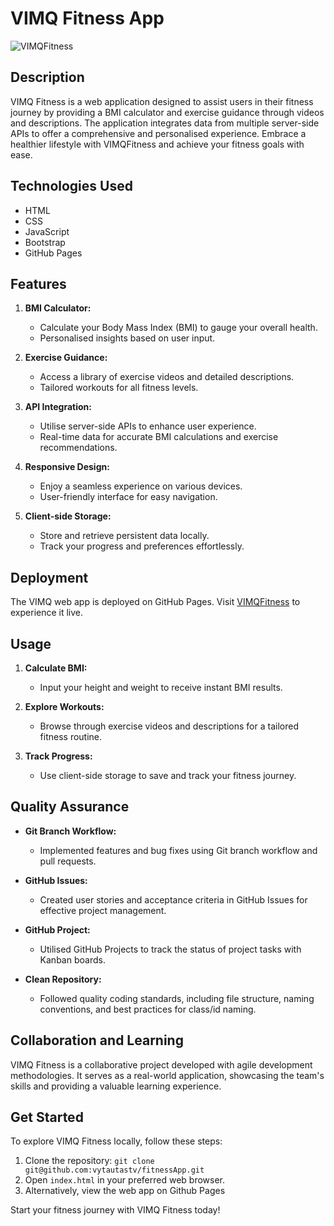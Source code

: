 # VIMQ Fitness App

![VIMQFitness](./assets/images/screencapture-127-0-0-1-5500-index-html-2023-12-07-21_21_19.png)

## Description

VIMQ Fitness is a web application designed to assist users in their fitness journey by providing a BMI calculator and exercise guidance through videos and descriptions. The application integrates data from multiple server-side APIs to offer a comprehensive and personalised experience. Embrace a healthier lifestyle with VIMQFitness and achieve your fitness goals with ease.

## Technologies Used

- HTML
- CSS
- JavaScript
- Bootstrap
- GitHub Pages

## Features

1. **BMI Calculator:**

   - Calculate your Body Mass Index (BMI) to gauge your overall health.
   - Personalised insights based on user input.

2. **Exercise Guidance:**

   - Access a library of exercise videos and detailed descriptions.
   - Tailored workouts for all fitness levels.

3. **API Integration:**

   - Utilise server-side APIs to enhance user experience.
   - Real-time data for accurate BMI calculations and exercise recommendations.

4. **Responsive Design:**

   - Enjoy a seamless experience on various devices.
   - User-friendly interface for easy navigation.

5. **Client-side Storage:**
   - Store and retrieve persistent data locally.
   - Track your progress and preferences effortlessly.

## Deployment

The VIMQ web app is deployed on GitHub Pages. Visit [VIMQFitness](https://vytautastv.github.io/fitnessApp/) to experience it live.

## Usage

1. **Calculate BMI:**

   - Input your height and weight to receive instant BMI results.

2. **Explore Workouts:**

   - Browse through exercise videos and descriptions for a tailored fitness routine.

3. **Track Progress:**
   - Use client-side storage to save and track your fitness journey.

## Quality Assurance

- **Git Branch Workflow:**

  - Implemented features and bug fixes using Git branch workflow and pull requests.

- **GitHub Issues:**

  - Created user stories and acceptance criteria in GitHub Issues for effective project management.

- **GitHub Project:**

  - Utilised GitHub Projects to track the status of project tasks with Kanban boards.

- **Clean Repository:**
  - Followed quality coding standards, including file structure, naming conventions, and best practices for class/id naming.

## Collaboration and Learning

VIMQ Fitness is a collaborative project developed with agile development methodologies. It serves as a real-world application, showcasing the team's skills and providing a valuable learning experience.

## Get Started

To explore VIMQ Fitness locally, follow these steps:

1. Clone the repository: `git clone git@github.com:vytautastv/fitnessApp.git`
2. Open `index.html` in your preferred web browser.
3. Alternatively, view the web app on Github Pages

Start your fitness journey with VIMQ Fitness today!
